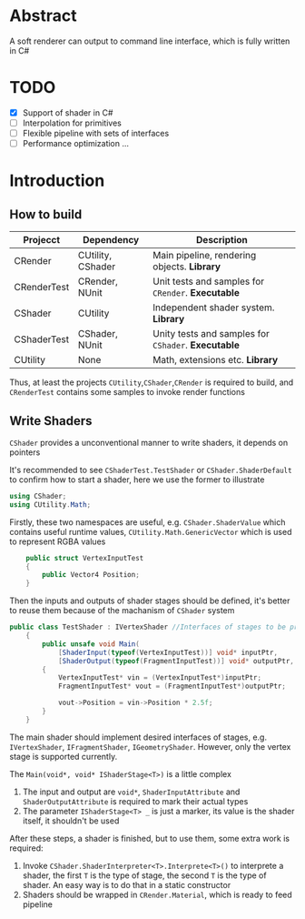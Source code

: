 # Abstract
A soft renderer can output to command line interface, which is fully written in C#

# TODO
- [x] Support of shader in C#
- [ ] Interpolation for primitives
- [ ] Flexible pipeline with sets of interfaces
- [ ] Performance optimization
...

# Introduction

## How to build
|  Projecct|Dependency|Description|
|--|--|--|
|  CRender|CUtility, CShader|Main pipeline, rendering objects. **Library**|
|  CRenderTest|CRender, NUnit|Unit tests and samples for `CRender`. **Executable**|
|  CShader|CUtility|Independent shader system. **Library**|
|  CShaderTest|CShader, NUnit|Unity tests and samples for `CShader`. **Executable**|
|  CUtility|None|Math, extensions etc. **Library**|

Thus, at least the projects `CUtility`,`CShader`,`CRender` is required to build, and `CRenderTest` contains some samples to invoke render functions

## Write Shaders
`CShader` provides a unconventional manner to write shaders, it depends on pointers

It's recommended to see `CShaderTest.TestShader` or `CShader.ShaderDefault` to confirm how to start a shader, here we use the former to illustrate

```C#
using CShader;
using CUtility.Math;
```
Firstly, these two namespaces are useful, e.g. `CShader.ShaderValue` which contains useful runtime values, `CUtility.Math.GenericVector` which is used to represent RGBA values

```C#
    public struct VertexInputTest
    {
        public Vector4 Position;
    }
```

Then the inputs and outputs of shader stages should be defined, it's better to reuse them because of the machanism of `CShader` system

```C#
public class TestShader : IVertexShader //Interfaces of stages to be programmed
    {
        public unsafe void Main(
            [ShaderInput(typeof(VertexInputTest))] void* inputPtr,
            [ShaderOutput(typeof(FragmentInputTest))] void* outputPtr, IShaderStage<IVertexShader> _)
        {
            VertexInputTest* vin = (VertexInputTest*)inputPtr;
            FragmentInputTest* vout = (FragmentInputTest*)outputPtr;

            vout->Position = vin->Position * 2.5f;
        }
    }
```

The main shader should implement desired interfaces of stages, e.g. `IVertexShader`, `IFragmentShader`, `IGeometryShader`. However, only the vertex stage is supported currently.

The `Main(void*, void* IShaderStage<T>)` is a little complex
1. The input and output are `void*`, `ShaderInputAttribute` and `ShaderOutputAttribute` is required to mark their actual types
2. The parameter `IShaderStage<T> _` is just a marker, its value is the shader itself, it shouldn't be used

After these steps, a shader is finished, but to use them, some extra work is required:
1. Invoke `CShader.ShaderInterpreter<T>.Interprete<T>()` to interprete a shader, the first `T` is the type of stage, the second `T` is the type of shader. An easy way is to do that in a static constructor
2. Shaders should be wrapped in `CRender.Material`, which is ready to feed pipeline
